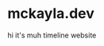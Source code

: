 # mckayla.dev

<!-- [![actions](https://github.com/partheseas/mckayla.dev/workflows/main/badge.svg)](https://github.com/partheseas/mckayla.dev/actions)
[![now.sh](https://img.shields.io/static/v1?label=view&message=now.sh&color=000000)](https://mckayla.dev) -->

hi it's muh timeline website
